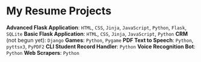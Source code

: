 # My Resume Projects

**Advanced Flask Application**: `HTML`, `CSS`, `Jinja`, `JavaScript`, `Python`, `Flask`, `SQLite`
**Basic Flask Application**: `HTML`, `CSS`, `Jinja`, `JavaScript`, `Python`
**CRM** (not begun yet): `Django`
**Games**: `Python`, `Pygame`
**PDF Text to Speech**: `Python`, `pyttsx3`, `PyPDF2`
**CLI Student Record Handler**: `Python`
**Voice Recognition Bot**: `Python`
**Web Scrapers**: `Python`
